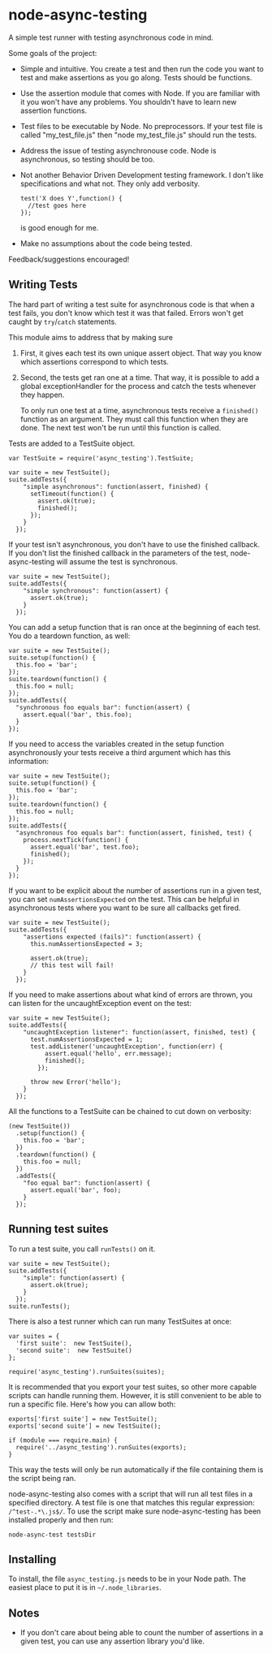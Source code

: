 node-async-testing
==================

A simple test runner with testing asynchronous code in mind.

Some goals of the project:

+ Simple and intuitive.  You create a test and then run the code you want to
  test and make assertions as you go along.  Tests should be functions.
+ Use the assertion module that comes with Node. If you are 
  familiar with it you won't have any problems.  You shouldn't have to learn
  new assertion functions.  
+ Test files to be executable by Node.  No preprocessors.  If your test file is
  called "my_test_file.js" then "node my_test_file.js" should run the tests.
+ Address the issue of testing asynchronouse code.  Node is asynchronous, so
  testing should be too.
+ Not another Behavior Driven Development testing framework. I don't
  like specifications and what not. They only add verbosity. 
  
      test('X does Y',function() {
        //test goes here
      });

  is good enough for me.
+ Make no assumptions about the code being tested.

Feedback/suggestions encouraged!

Writing Tests
-------------

The hard part of writing a test suite for asynchronous code is that when a test
fails, you don't know which test it was that failed. Errors won't get caught by
`try`/`catch` statements.

This module aims to address that by making sure

1. First, it gives each test its own unique assert object. That way you know
   which assertions correspond to which tests.
2. Second, the tests get ran one at a time.  That way, it is possible to add a
   global exceptionHandler for the process and catch the tests whenever
   they happen.

   To only run one test at a time, asynchronous tests receive a `finished()`
   function as an argument.  They must call this function when they are done.
   The next test won't be run until this function is called.

Tests are added to a TestSuite object.
    
    var TestSuite = require('async_testing').TestSuite;

    var suite = new TestSuite();
    suite.addTests({
        "simple asynchronous": function(assert, finished) {
          setTimeout(function() {
            assert.ok(true);
            finished();
          });
        }
      });

If your test isn't asynchronous, you don't have to use the finished callback.
If you don't list the finished callback in the parameters of the test, 
node-async-testing will assume the test is synchronous.

    var suite = new TestSuite();
    suite.addTests({
        "simple synchronous": function(assert) {
          assert.ok(true);
        }
      });

You can add a setup function that is ran once at the beginning of each test.
You do a teardown function, as well:

    var suite = new TestSuite();
    suite.setup(function() {
      this.foo = 'bar';
    });
    suite.teardown(function() {
      this.foo = null;
    });
    suite.addTests({
      "synchronous foo equals bar": function(assert) {
        assert.equal('bar', this.foo);
      }
    });

If you need to access the variables created in the setup function asynchronously
your tests receive a third argument which has this information:

    var suite = new TestSuite();
    suite.setup(function() {
      this.foo = 'bar';
    });
    suite.teardown(function() {
      this.foo = null;
    });
    suite.addTests({
      "asynchronous foo equals bar": function(assert, finished, test) {
        process.nextTick(function() {
          assert.equal('bar', test.foo);
          finished();
        });
      }
    });

If you want to be explicit about the number of assertions run in a given test,
you can set `numAssertionsExpected` on the test. This can be helpful in
asynchronous tests where you want to be sure all callbacks get fired.

    var suite = new TestSuite();
    suite.addTests({
        "assertions expected (fails)": function(assert) {
          this.numAssertionsExpected = 3;

          assert.ok(true);
          // this test will fail!
        }
      });

If you need to make assertions about what kind of errors are thrown, you can listen
for the uncaughtException event on the test:

    var suite = new TestSuite();
    suite.addTests({
        "uncaughtException listener": function(assert, finished, test) {
          test.numAssertionsExpected = 1;
          test.addListener('uncaughtException', function(err) {
              assert.equal('hello', err.message);
              finished();
            });

          throw new Error('hello');
        }
      });

All the functions to a TestSuite can be chained to cut down on verbosity:

    (new TestSuite())
      .setup(function() {
        this.foo = 'bar';
      })
      .teardown(function() {
        this.foo = null;
      })
      .addTests({
        "foo equal bar": function(assert) {
          assert.equal('bar', foo);
        }
      });

Running test suites
-------------------

To run a test suite, you call `runTests()` on it.

    var suite = new TestSuite();
    suite.addTests({
        "simple": function(assert) {
          assert.ok(true);
        }
      });
    suite.runTests();

There is also a test runner which can run many TestSuites at once:

    var suites = {
      'first suite':  new TestSuite(),
      'second suite':  new TestSuite()
    };

    require('async_testing').runSuites(suites);

It is recommended that you export your test suites, so other more capable
scripts can handle running them. However, it is still convenient to be able to
run a specific file.  Here's how you can allow both:

    exports['first suite'] = new TestSuite();
    exports['second suite'] = new TestSuite();

    if (module === require.main) {
      require('../async_testing').runSuites(exports);
    }

This way the tests will only be run automatically if the file containing them is
the script being ran.

node-async-testing also comes with a script that will run all test files in a 
specified directory. A test file is one that matches this regular expression:
`/^test-.*\.js$/`. To use the script make sure node-async-testing has been 
installed properly and then run:

    node-async-test testsDir

Installing
----------

To install, the file `async_testing.js` needs to be in your Node path.  The
easiest place to put it is in `~/.node_libraries`.

Notes
-----

+ If you don't care about being able to count the number of assertions in a given
  test, you can use any assertion library you'd like.
